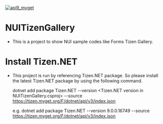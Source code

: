 [![api9_myget](https://img.shields.io/tizen.myget/dotnet/vpre/Tizen.NET.API9.svg)](https://tizen.myget.org/feed/dotnet/package/nuget/Tizen.NET)

# NUITizenGallery
- This is a project to show NUI sample codes like Forms Tizen Gallery.

# Install Tizen.NET
- This project is run by referencing Tizen.NET package.
  So please install the latest Tizen.NET package by using the following command.

  dotnet add package Tizen.NET --version <Tizen.NET version in NUITizenGallery.csproj> --source https://tizen.myget.org/F/dotnet/api/v3/index.json

  e.g.
  dotnet add package Tizen.NET --version 9.0.0.16749 --source https://tizen.myget.org/F/dotnet/api/v3/index.json
